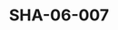 ---
pid: SHA-06-007
title: SHA-06-007
language: en
collection: Sharhabil Ahmed
original_label: 
rights: Sharhabil Ahmed
location_of_original: Sharhabil Ahmed
photographer_or_studio: 
scanned_from: photograph 10.1 by 13
_date: March 1982
location: Khartoum
description: Sharhabil Ahmed and his band
additional_notes: 
permission_display: 'yes'
on_server: 'no'
on_website: 'no'
permalink: /archive/en/sha-06-007.html
layout: photo-page
---